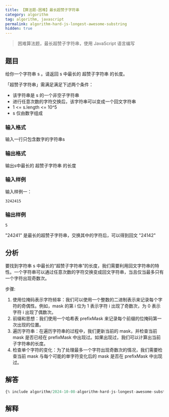 ```yaml
---
title: 【算法题-困难】最长超赞子字符串
category: algorithm
tag: algorithm, javascript
permalink: algorithm-hard-js-longest-awesome-substring
hidden: true
---
```


> 困难算法题，最长超赞子字符串，使用 JavaScript 语言编写

## 题目

给你一个字符串 s 。请返回 s 中最长的 超赞子字符串 的长度。

「超赞子字符串」需满足满足下述两个条件：

* 该字符串是 s 的一个非空子字符串
* 进行任意次数的字符交换后，该字符串可以变成一个回文字符串
* 1 <= s.length <= 10^5
* s 仅由数字组成

### 输入格式

输入一行只包含数字的字符串s

### 输出格式

输出s中最长的 超赞子字符串 的长度

### 输入样例

输入样例一：

```plaintext
3242415
```

### 输出样例

```plaintext
5
```

"24241" 是最长的超赞子字符串，交换其中的字符后，可以得到回文 "24142"

## 分析

要找到字符串 s 中最长的“超赞子字符串”的长度，我们需要利用回文字符串的特性。一个字符串可以通过任意次数的字符交换变成回文字符串，当且仅当最多只有一个字符出现奇数次。

步骤:

1. 使用位掩码表示字符频率：我们可以使用一个整数的二进制表示来记录每个字符的奇偶性。例如，mask 的第 i 位为 1 表示字符 i 出现了奇数次，为 0 表示字符 i 出现了偶数次。
2. 前缀和思想：我们使用一个哈希表 prefixMask 来记录每个前缀的位掩码第一次出现的位置。
3. 遍历字符串：在遍历字符串的过程中，我们更新当前的 mask，并检查当前 mask 是否已经在 prefixMask 中出现过。如果出现过，我们可以计算出当前子字符串的长度。
4. 检查单个字符的变化：为了处理最多一个字符出现奇数次的情况，我们需要检查当前 mask 与每个可能的单字符变化后的 mask 是否在 prefixMask 中出现过。

## 解答

```js
{% include algorithm/2024-10-08-algorithm-hard-js-longest-awesome-substring.js %}
```

## 解释


